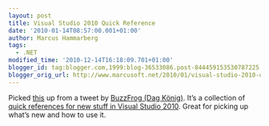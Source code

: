 ```yaml
---
layout: post
title: Visual Studio 2010 Quick Reference
date: '2010-01-14T08:57:00.001+01:00'
author: Marcus Hammarberg
tags:
  - .NET
modified_time: '2010-12-14T16:18:09.701+01:00'
blogger_id: tag:blogger.com,1999:blog-36533086.post-844459153530787225
blogger_orig_url: http://www.marcusoft.net/2010/01/visual-studio-2010-quick-reference.html
---
```



Picked
<a href="http://vs2010quickref.codeplex.com/" target="_blank">this</a>
up from a tweet by
<a href="http://buzzfrog.blogs.com/" target="_blank">BuzzFrog (Dag
König)</a>. It’s a collection of
<a href="http://vs2010quickref.codeplex.com/" target="_blank">quick
references for new stuff in Visual Studio 2010</a>. Great for picking up
what’s new and how to use it.

